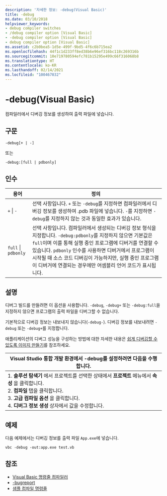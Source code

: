 ```yaml
---
description: '자세한 정보: -debug(Visual Basic)'
title: -debug
ms.date: 03/10/2018
helpviewer_keywords:
- debug compiler switches
- /debug compiler option [Visual Basic]
- -debug compiler option [Visual Basic]
- debug compiler option [Visual Basic]
ms.assetid: c2b0bea5-1d5e-499f-9bd5-4f6c6b715ea2
ms.openlocfilehash: 44f1c1d233ff8ed38b6e96ef316bc118c269316b
ms.sourcegitcommit: 10e719780594efc781b15295e499c66f316068b8
ms.translationtype: HT
ms.contentlocale: ko-KR
ms.lasthandoff: 02/14/2021
ms.locfileid: "100467032"
---
```

# <a name="-debug-visual-basic"></a>-debug(Visual Basic)

컴파일러에서 디버깅 정보를 생성하여 출력 파일에 넣습니다.

## <a name="syntax"></a>구문

```console
-debug[+ | -]
```

또는

```console
-debug:[full | pdbonly]
```

## <a name="arguments"></a>인수

|용어|정의|
|---|---|
|`+` &#124; `-`|선택 사항입니다. `+` 또는 `-debug`를 지정하면 컴파일러에서 디버깅 정보를 생성하여 .pdb 파일에 넣습니다. `-`를 지정하면 `-debug`를 지정하지 않는 것과 동일한 효과가 있습니다.|
|`full` &#124; `pdbonly`|선택 사항입니다. 컴파일러에서 생성되는 디버깅 정보 형식을 지정합니다. `-debug:pdbonly`를 지정하지 않으면 기본값은 `full`이며 이를 통해 실행 중인 프로그램에 디버거를 연결할 수 있습니다. `pdbonly` 인수를 사용하면 디버거에서 프로그램이 시작될 때 소스 코드 디버깅이 가능하지만, 실행 중인 프로그램이 디버거에 연결되는 경우에만 어셈블리 언어 코드가 표시됩니다.|

## <a name="remarks"></a>설명

디버그 빌드를 만들려면 이 옵션을 사용합니다. `-debug`, `-debug+` 또는 `-debug:full`을 지정하지 않으면 프로그램의 출력 파일을 디버그할 수 없습니다.

기본적으로 디버깅 정보는 내보내지 않습니다(`-debug-`). 디버깅 정보를 내보내려면 `-debug` 또는 `-debug+`를 지정합니다.

애플리케이션의 디버그 성능을 구성하는 방법에 대한 자세한 내용은 [쉽게 디버깅할 수 있도록 이미지 만들기](../../../framework/debug-trace-profile/making-an-image-easier-to-debug.md)를 참조하세요.

|Visual Studio 통합 개발 환경에서 -debug를 설정하려면 다음을 수행합니다.|
|---|
|1.  **솔루션 탐색기** 에서 프로젝트를 선택한 상태에서 **프로젝트** 메뉴에서 **속성** 을 클릭합니다. <br />2.  **컴파일** 탭을 클릭합니다.<br />3.  **고급 컴파일 옵션** 을 클릭합니다.<br />4.  **디버그 정보 생성** 상자에서 값을 수정합니다.|

## <a name="example"></a>예제

다음 예제에서는 디버깅 정보를 출력 파일 `App.exe`에 넣습니다.

```console
vbc -debug -out:app.exe test.vb
```

## <a name="see-also"></a>참조

- [Visual Basic 명령줄 컴파일러](index.md)
- [-bugreport](bugreport.md)
- [샘플 컴파일 명령줄](sample-compilation-command-lines.md)
